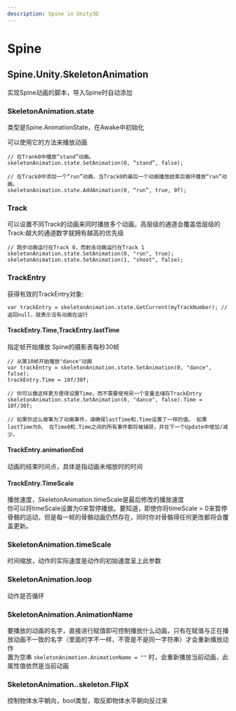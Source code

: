 ```yaml
---
description: Spine in Unity3D
---
```


# Spine

## Spine.Unity.SkeletonAnimation

实现Spine动画的脚本，导入Spine时自动添加

### SkeletonAnimation.state

类型是Spine.AnimationState，在Awake中初始化

可以使用它的方法来播放动画

```
// 在Trank0中播放“stand”动画。
skeletonAnimation.state.SetAnimation(0, “stand”, false);

// 在Track0中添加一个“run”动画，当Track0的最后一个动画播放结束后循环播放“run”动画。
skeletonAnimation.state.AddAnimation(0, “run”, true, 0f);
```

### Track

可以设置不同Track的动画来同时播放多个动画，高层级的通道会覆盖低层级的Track:越大的通道数字就拥有越高的优先级

```
// 跑步动画运行在Track 0，而射击动画运行在Track 1
skeletonAnimation.state.SetAnimation(0, "run", true);
skeletonAnimation.state.SetAnimation(1, "shoot", false);
```

### TrackEntry

获得有效的TrackEntry对象:

```
var trackEntry = skeletonAnimation.state.GetCurrent(myTrackNumber); // 返回null，就表示没有动画在运行
```

#### TrackEntry.Time,TrackEntry.lastTime
指定帧开始播放
Spine的摄影表每秒30帧

```
// 从第10帧开始播放"dance"动画
var trackEntry = skeletonAnimation.state.SetAnimation(0, "dance", false);
trackEntry.Time = 10f/30f;

// 你可以像这样更方便得设置Time，而不需要使用另一个变量去储存TrackEntry
skeletonAnimation.state.SetAnimation(0, "dance", false).Time = 10f/30f;

// 如果你这么做事为了动画事件，请确保lastTime和.Time设置了一样的值。 如果lastTime为0， 在Time0和.Time之间的所有事件都将被捕获，并在下一个Update中增加/减少。
```

#### TrackEntry.animationEnd
动画的结束时间点，具体是指动画未缩放时的时间


#### TrackEntry.TimeScale

播放速度，SkeletonAnimation.timeScale是最后修改的播放速度  
你可以将timeScale设置为0来暂停播放。要知道，即使你将timeScale = 0来暂停骨骼的运动，但是每一帧的骨骼动画仍然存在，同时你对骨骼得任何更改都将会覆盖更新。

### SkeletonAnimation.timeScale

时间缩放，动作的实际速度是动作的初始速度呈上此参数

### SkeletonAnimation.loop

动作是否循环

### SkeletonAnimation.AnimationName

要播放的动画的名字，直接进行赋值即可控制播放什么动画，只有在赋值与正在播放动画不一致的名字（里面的字不一样，不管是不是同一字符串）才会重新播放动作  
置为空串 `skeletonAnimation.AnimationName = ""` 时，会重新播放当前动画，此属性值依然是当前动画

### SkeletonAnimation..skeleton.FlipX

控制物体水平朝向，bool类型，取反即物体水平朝向反过来

